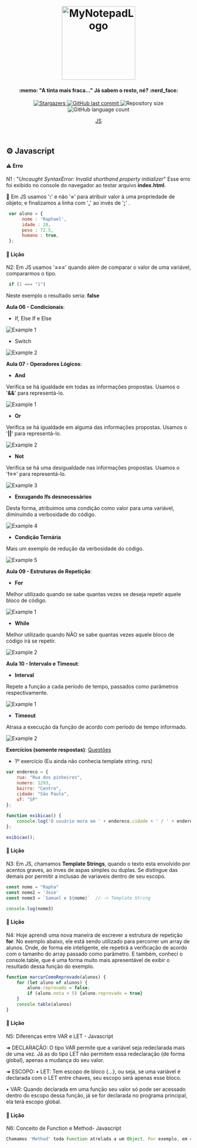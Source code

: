 <h1 align="center">
    <img alt="MyNotepadLogo" title="#MyNotepad" src="https://github.com/Raphael-GC/Skylab_JS/blob/main/.github/mynotepad.svg" width="200px" />
</h1>

<h4 align="center"> 
  :memo: "A tinta mais fraca..." Já sabem o resto, né? :nerd_face:
</h4>

<p align="center">
    <a href="https://github.com/Raphael-GC/Skylab_JS/stargazers">
        <img alt="Stargazers" src="https://img.shields.io/github/stars/Raphael-GC/Skylab_JS?style=social">
    </a>
    <a href="https://github.com/Raphael-GC/Skylab_JS/commits/master">
        <img alt="GitHub last commit" src="https://img.shields.io/github/last-commit/Raphael-GC/Skylab_JS">
    </a>
    <img alt="Repository size" src="https://img.shields.io/github/repo-size/Raphael-GC/Skylab_JS">
    <img alt="GitHub language count" src="https://img.shields.io/github/languages/count/Raphael-GC/Skylab_JS?color=%27072009">
</p>

<p align="center">
  <a href="#gear-javascript">JS</a>
</p>

<br>

## :gear: Javascript

#### :warning: Erro
N1 : "_Uncaught SyntaxError: Invalid shorthand property initializer_"
Esse erro foi exibido no console do navegador ao testar arquivo **index.html**.

:seedling: Em JS usamos '**:**' e não '**=**' para atribuir valor à uma propriedade de objeto; e finalizamos a linha com '**,**' ao invés de  '**;**' .
```javascript
 var aluno = {
      nome : 'Raphael',
      idade : 28,
      peso : 72.5,
      humano : true,
 };
```

#### :book: Lição 
N2: Em JS usamos '**===**' quando além de comparar o valor de uma variável, compararmos o tipo.
```javascript
 if (1 === "1")
```
Neste exemplo o resultado seria: **false**

**Aula 06 - Condicionais**:

- If, Else If e Else

![Example 1](.github/examples/Aula.06_if_else-if_else.png)


- Switch

![Example 2](.github/examples/Aula.06_switch.png)

**Aula 07 - Operadores Lógicos**:

- **And**

Verifica se há igualdade em todas as informações propostas. Usamos o '**&&**' para representá-lo.

![Example 1](.github/examples/Aula.07_and.png)

- **Or**

Verifica se há igualdade em alguma das informações propostas. Usamos o '**||**' para representá-lo.

![Example 2](.github/examples/Aula.07_or.png)

- **Not**

Verifica se há uma desigualdade nas informações propostas. Usamos o '**!==**' para representá-lo.

![Example 3](.github/examples/Aula.07_not.png)

- **Enxugando Ifs desnecessários**

Desta forma, atribuimos uma condição como valor para uma variável, diminuindo a verbosidade do código.

![Example 4](.github/examples/Aula.07_enxugando_ifs.png)

- **Condição Ternária**

Mais um exemplo de redução da verbosidade do código.

![Example 5](.github/examples/Aula.08_condicao_ternaria.png)

**Aula 09 - Estruturas de Repetição**:

- **For**

Melhor utilizado quando se sabe quantas vezes se deseja repetir aquele bloco de código.

![Example 1](.github/examples/Aula.09_for.png)

- **While**

Melhor utilizado quando NÃO se sabe quantas vezes aquele bloco de código irá se repetir.

![Example 2](.github/examples/Aula.09_while.png)

**Aula 10 - Intervalo e Timeout**:

- **Interval**

Repete a função a cada período de tempo, passados como parâmetros respectivamente.

![Example 1](.github/examples/Aula.10_interval.png)

- **Timeout**

Atrasa a execução da função de acordo com período de tempo informado.

![Example 2](.github/examples/Aula.10_timeout.png)

**Exercícios (somente respostas)**: [Questões](.github/examples/Exercícios.pdf)

- 1º exercício (Eu ainda não conhecia template string. rsrs)
```javascript
var endereco = {
    rua: "Rua dos pinheiros",
    numero: 1293,
    bairro: "Centro",
    cidade: "São Paulo",
    uf: "SP"
};
            
function exibicao() {
    console.log('O usuário mora em ' + endereco.cidade + ' / ' + endereco.uf + ', no bairro ' + endereco.bairro + ', na rua ' + '"' + endereco.rua + '" ' + 'com o n° ' + endereco.numero + '.');
};

exibicao();
```


#### :book: Lição 
N3: Em JS, chamamos **Template Strings**, quando o texto esta envolvido por acentos graves, ao inves de aspas simples ou duplas. Se distingue das demais por permitir a inclusao de variaveis dentro de seu escopo.
```javascript
const nome = "Rapha"
const nome2 = 'Jose'
const nome3 = `Samuel e ${nome}`  //--> Template String

console.log(nome3)
```

#### :book: Lição
N4: Hoje aprendi uma nova maneira de escrever a estrutura de repetição **for**. No exemplo abaixo, ele está sendo utilizado para percorrer um array de alunos. Onde, de forma ele inteligente, ele repetirá a verificação de acordo com o tamanho do array passado como parâmetro. E também, conheci o console.table, que é uma forma muito mais apresentável de exibir o resultado dessa função do exemplo.
```javascript
function marcarComoReprovado(alunos) {
    for (let aluno of alunos) {
        aluno.reprovado = false;
        if (aluno.nota < 5) {aluno.reprovado = true}
    }
    console.table(alunos)
}
```
#### :book: Lição
N5: Diferenças entre VAR e LET - Javascript

➜ DECLARAÇÃO:
O tipo VAR permite que a variável seja redeclarada mais de uma vez. Já as do tipo LET não permitem essa redeclaração (de forma global), apenas a mudança do seu valor.

➜ ESCOPO:
• LET: Tem escopo de bloco {...}, ou seja, se uma variável é declarada com o LET entre chaves, seu escopo será apenas esse bloco.

• VAR: Quando declarada em uma função seu valor só pode ser acessado dentro do escopo dessa função, já se for declarada no programa principal, ela terá escopo global.

#### :book: Lição
N6: Conceito de Function e Method- Javascript
```javascript
Chamamos 'Method' toda Function atrelada a um Object. Por exemplo, em console.log(), console é o objeto, log é uma funcionalidade atribuída à este objeto, ou seja, um método.
```
